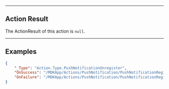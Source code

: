 
----
## Action Result
The ActionResult of this action is `null`.

----
## Examples

```json
{
    "_Type": "Action.Type.PushNotificationUnregister",
    "OnSuccess": "/MDKApp/Actions/PushNotification/PushNotificationRegisterSuccessMessage.action",
    "OnFailure": "/MDKApp/Actions/PushNotification/PushNotificationRegisterFailureMessage.action"
}
```
